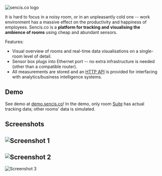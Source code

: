 ![sencis.co logo](http://demo.sencis.co/data/logo_notext_small.png)

It is hard to focus in a noisy room, or in an unpleasantly cold one -- work environment has a massive effect on the productivity and happiness of employees. Sencis.co is a **platform for tracking and visualising the ambience of rooms** using cheap and abundant sensors. 

Features:
* Visual overview of rooms and real-time data visualisations on a single-room level of detail.
* Sensor box plugs into Ethernet port -- no extra infrastructure is needed (other than a compatible router).
* All measurements are stored and an [HTTP API](https://github.com/taivop/hz15/wiki/API-endpoints) is provided for interfacing with analytics/business intelligence systems.


## Demo
See demo at [demo.sencis.co](http://demo.sencis.co/suite.html)! In the demo, only room [Suite](http://demo.sencis.co/suite.html) has actual tracking data; other rooms' data is simulated.


## Screenshots

![Screenshot 1](http://pungas.ee/files/hackzurich/1.png)
---

![Screenshot 2](http://pungas.ee/files/hackzurich/2.png)
---

![Screenshot 3](http://pungas.ee/files/hackzurich/3.png)
